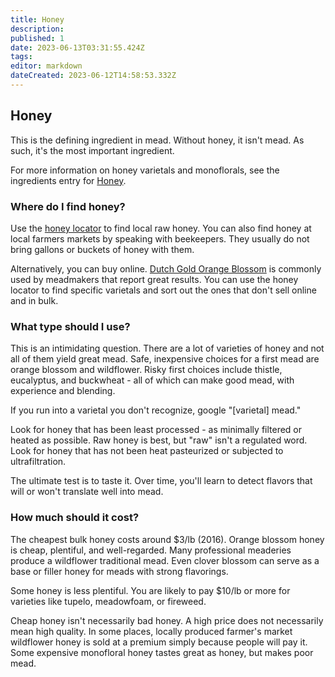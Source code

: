```yaml
---
title: Honey
description: 
published: 1
date: 2023-06-13T03:31:55.424Z
tags: 
editor: markdown
dateCreated: 2023-06-12T14:58:53.332Z
---
```


## Honey

This is the defining ingredient in mead. Without honey, it isn't mead. As such, it's the most important ingredient.

For more information on honey varietals and monoflorals, see the ingredients entry for [Honey](/ingredients/honey).

### Where do I find honey?

Use the [honey locator](http://www.honey.com/honey-locator/) to find local raw honey. You can also find honey at local farmers markets by speaking with beekeepers. They usually do not bring gallons or buckets of honey with them.

Alternatively, you can buy online. [Dutch Gold Orange Blossom](https://www.dutchgoldhoney.com/store/honey-varietals/Orange-Blossom-Honey) is commonly used by meadmakers that report great results. You can use the honey locator to find specific varietals and sort out the ones that don't sell online and in bulk.

### What type should I use?

This is an intimidating question. There are a lot of varieties of honey and not all of them yield great mead. Safe, inexpensive choices for a first mead are orange blossom and wildflower. Risky first choices include thistle, eucalyptus, and buckwheat - all of which can make good mead, with experience and blending. 

If you run into a varietal you don't recognize, google "[varietal] mead."

Look for honey that has been least processed - as minimally filtered or heated as possible. Raw honey is best, but "raw" isn't a regulated word. Look for honey that has not been heat pasteurized or subjected to ultrafiltration.

The ultimate test is to taste it. Over time, you'll learn to detect flavors that will or won't translate well into mead.

### How much should it cost?

The cheapest bulk honey costs around $3/lb (2016). Orange blossom honey is cheap, plentiful, and well-regarded. Many professional meaderies produce a wildflower traditional mead. Even clover blossom can serve as a base or filler honey for meads with strong flavorings.

Some honey is less plentiful. You are likely to pay $10/lb or more for varieties like tupelo, meadowfoam, or fireweed. 

Cheap honey isn't necessarily bad honey. A high price does not necessarily mean high quality. In some places, locally produced farmer's market wildflower honey is sold at a premium simply because people will pay it. Some expensive monofloral honey tastes great as honey, but makes poor mead.